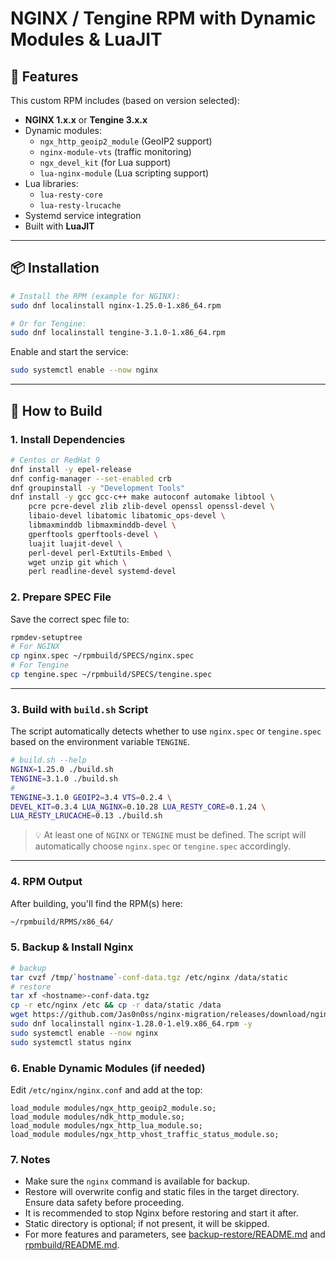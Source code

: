 # NGINX / Tengine RPM with Dynamic Modules & LuaJIT

## 🚀 Features

This custom RPM includes (based on version selected):

- **NGINX 1.x.x** or **Tengine 3.x.x**
- Dynamic modules:
  - `ngx_http_geoip2_module` (GeoIP2 support)
  - `nginx-module-vts` (traffic monitoring)
  - `ngx_devel_kit` (for Lua support)
  - `lua-nginx-module` (Lua scripting support)
- Lua libraries:
  - `lua-resty-core`
  - `lua-resty-lrucache`
- Systemd service integration
- Built with **LuaJIT**

------

## 📦 Installation

```bash
# Install the RPM (example for NGINX):
sudo dnf localinstall nginx-1.25.0-1.x86_64.rpm

# Or for Tengine:
sudo dnf localinstall tengine-3.1.0-1.x86_64.rpm
```

Enable and start the service:

```bash
sudo systemctl enable --now nginx
```

------

## 🔧 How to Build

### 1. Install Dependencies

```bash
# Centos or RedHat 9
dnf install -y epel-release
dnf config-manager --set-enabled crb
dnf groupinstall -y "Development Tools"
dnf install -y gcc gcc-c++ make autoconf automake libtool \
    pcre pcre-devel zlib zlib-devel openssl openssl-devel \
    libaio-devel libatomic libatomic_ops-devel \
    libmaxminddb libmaxminddb-devel \
    gperftools gperftools-devel \
    luajit luajit-devel \
    perl-devel perl-ExtUtils-Embed \
    wget unzip git which \
    perl readline-devel systemd-devel
```

### 2. Prepare SPEC File

Save the correct spec file to:

```bash
rpmdev-setuptree
# For NGINX
cp nginx.spec ~/rpmbuild/SPECS/nginx.spec
# For Tengine
cp tengine.spec ~/rpmbuild/SPECS/tengine.spec
```

------

### 3. Build with `build.sh` Script

The script automatically detects whether to use `nginx.spec` or `tengine.spec` based on the environment variable `TENGINE`.

```bash
# build.sh --help
NGINX=1.25.0 ./build.sh
TENGINE=3.1.0 ./build.sh
#
TENGINE=3.1.0 GEOIP2=3.4 VTS=0.2.4 \
DEVEL_KIT=0.3.4 LUA_NGINX=0.10.28 LUA_RESTY_CORE=0.1.24 \
LUA_RESTY_LRUCACHE=0.13 ./build.sh
```

> 💡 At least one of `NGINX` or `TENGINE` must be defined.
> The script will automatically choose `nginx.spec` or `tengine.spec` accordingly.

------

### 4. RPM Output

After building, you'll find the RPM(s) here:

```bash
~/rpmbuild/RPMS/x86_64/
```

### 5. Backup & Install Nginx

```bash
# backup 
tar cvzf /tmp/`hostname`-conf-data.tgz /etc/nginx /data/static
# restore
tar xf <hostname>-conf-data.tgz 
cp -r etc/nginx /etc && cp -r data/static /data
wget https://github.com/Jas0n0ss/nginx-migration/releases/download/nginx/nginx-1.28.0-1.el9.x86_64.rpm
sudo dnf localinstall nginx-1.28.0-1.el9.x86_64.rpm -y
sudo systemctl enable --now nginx
sudo systemctl status nginx 
```

### 6. Enable Dynamic Modules (if needed)

Edit `/etc/nginx/nginx.conf` and add at the top:

```nginx
load_module modules/ngx_http_geoip2_module.so;
load_module modules/ndk_http_module.so;
load_module modules/ngx_http_lua_module.so;
load_module modules/ngx_http_vhost_traffic_status_module.so;
```

### 7. Notes

- Make sure the `nginx` command is available for backup.
- Restore will overwrite config and static files in the target directory. Ensure data safety before proceeding.
- It is recommended to stop Nginx before restoring and start it after.
- Static directory is optional; if not present, it will be skipped.
- For more features and parameters, see [backup-restore/README.md](backup-restore/README.md) and [rpmbuild/README.md](rpmbuild/README.md).
